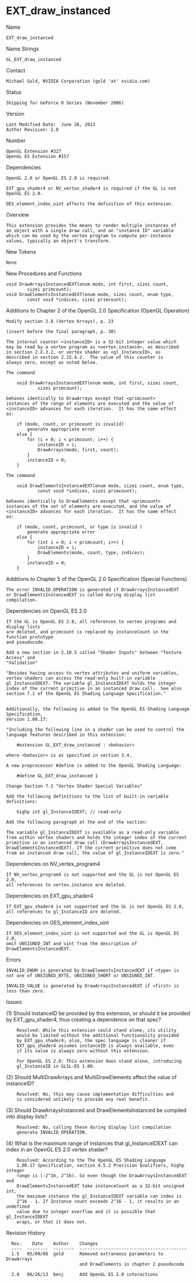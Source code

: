 # EXT_draw_instanced

Name

    EXT_draw_instanced

Name Strings

    GL_EXT_draw_instanced

Contact

    Michael Gold, NVIDIA Corporation (gold 'at' nvidia.com)

Status

    Shipping for GeForce 8 Series (November 2006)

Version

    Last Modified Date:  June 26, 2013
    Author Revision: 2.0

Number

    OpenGL Extension #327
    OpenGL ES Extension #157

Dependencies

    OpenGL 2.0 or OpenGL ES 2.0 is required.

    EXT_gpu_shader4 or NV_vertex_shader4 is required if the GL is not OpenGL ES 2.0.
    
    OES_element_index_uint affects the definition of this extension.

Overview

    This extension provides the means to render multiple instances of
    an object with a single draw call, and an "instance ID" variable
    which can be used by the vertex program to compute per-instance
    values, typically an object's transform.

New Tokens

    None

New Procedures and Functions

    void DrawArraysInstancedEXT(enum mode, int first, sizei count,
            sizei primcount);
    void DrawElementsInstancedEXT(enum mode, sizei count, enum type,
            const void *indices, sizei primcount);

Additions to Chapter 2 of the OpenGL 2.0 Specification
(OpenGL Operation)

    Modify section 2.8 (Vertex Arrays), p. 23

    (insert before the final paragraph, p. 30)

    The internal counter <instanceID> is a 32-bit integer value which
    may be read by a vertex program as <vertex.instance>, as described
    in section 2.X.3.2, or vertex shader as <gl_InstanceID>, as
    described in section 2.15.4.2.  The value of this counter is
    always zero, except as noted below.

    The command

        void DrawArraysInstancedEXT(enum mode, int first, sizei count,
                sizei primcount);

    behaves identically to DrawArrays except that <primcount>
    instances of the range of elements are executed and the value of
    <instanceID> advances for each iteration.  It has the same effect
    as:

        if (mode, count, or primcount is invalid)
            generate appropriate error
        else {
            for (i = 0; i < primcount; i++) {
                instanceID = i;
                DrawArrays(mode, first, count);
            }
            instanceID = 0;
        }

    The command

        void DrawElementsInstancedEXT(enum mode, sizei count, enum type,
                const void *indices, sizei primcount);

    behaves identically to DrawElements except that <primcount>
    instances of the set of elements are executed, and the value of
    <instanceID> advances for each iteration.  It has the same effect
    as:

        if (mode, count, primcount, or type is invalid )
            generate appropriate error
        else {
            for (int i = 0; i < primcount; i++) {
                instanceID = i;
                DrawElements(mode, count, type, indices);
            }
            instanceID = 0;
        }

Additions to Chapter 5 of the OpenGL 2.0 Specification
(Special Functions)

    The error INVALID_OPERATION is generated if DrawArraysInstancedEXT
    or DrawElementsInstancedEXT is called during display list
    compilation.

Dependencies on OpenGL ES 2.0

    If the GL is OpenGL ES 2.0, all references to vertex programs and display lists
    are deleted, and primcount is replaced by instanceCount in the function prototype
    and pseudocode.
    
    Add a new section in 2.10.5 called "Shader Inputs" between "Texture Access" and
    "Validation"

    "Besides having access to vertex attributes and uniform variables,
    vertex shaders can access the read-only built-in variable
    gl_InstanceIDEXT. The variable gl_InstanceIDEXT holds the integer
    index of the current primitive in an instanced draw call.  See also
    section 7.1 of the OpenGL ES Shading Language Specification."

    
    Additionally, the following is added to The OpenGL ES Shading Language Specification, 
    Version 1.00.17:

    "Including the following line in a shader can be used to control the
    language features described in this extension:

        #extension GL_EXT_draw_instanced : <behavior>

    where <behavior> is as specified in section 3.4.

    A new preprocessor #define is added to the OpenGL Shading Language:

        #define GL_EXT_draw_instanced 1

    Change Section 7.1 "Vertex Shader Special Variables"

    Add the following definitions to the list of built-in variable definitions:

        highp int gl_InstanceIDEXT; // read-only

    Add the following paragraph at the end of the section:

    The variable gl_InstanceIDEXT is available as a read-only variable
    from within vertex shaders and holds the integer index of the current
    primitive in an instanced draw call (DrawArraysInstancedEXT,
    DrawElementsInstancedEXT). If the current primitive does not come
    from an instanced draw call, the value of gl_InstanceIDEXT is zero."


Dependencies on NV_vertex_program4

    If NV_vertex_program4 is not supported and the GL is not OpenGL ES 2.0, 
    all references to vertex.instance are deleted.

Dependencies on EXT_gpu_shader4

    If EXT_gpu_shader4 is not supported and the GL is not OpenGL ES 2.0, 
    all references to gl_InstanceID are deleted.

Dependencies on OES_element_index_uint

    If OES_element_index_uint is not supported and the GL is OpenGL ES 2.0, 
    omit UNSIGNED_INT and uint from the description of DrawElementsInstancedEXT.

Errors

    INVALID_ENUM is generated by DrawElementsInstancedEXT if <type> is
    not one of UNSIGNED_BYTE, UNSIGNED_SHORT or UNSIGNED_INT.

    INVALID_VALUE is generated by DrawArraysInstancedEXT if <first> is
    less than zero.

Issues

  (1) Should instanceID be provided by this extension, or should it be
      provided by EXT_gpu_shader4, thus creating a dependence on that
      spec?

        Resolved: While this extension could stand alone, its utility
        would be limited without the additional functionality provided
        by EXT_gpu_shader4; also, the spec language is cleaner if
        EXT_gpu_shader4 assumes instanceID is always available, even
        if its value is always zero without this extension.
        
        For OpenGL ES 2.0: This extension does stand alone, introducing
        gl_InstanceID in GLSL-ES 1.00.

  (2) Should MultiDrawArrays and MultiDrawElements affect the value of
      instanceID?

        Resolved: No, this may cause implementation difficulties and
        is considered unlikely to provide any real benefit.

  (3) Should DrawArraysInstanced and DrawElementsInstanced be compiled
      into display lists?

        Resolved: No, calling these during display list compilation
        generate INVALID_OPERATION.

  (4) What is the maximum range of instances that gl_InstanceIDEXT can index 
      in an OpenGL ES 2.0 vertex shader?

        Resolved: According to the The OpenGL ES Shading Language 
        1.00.17 Specification, section 4.5.2 Precision Qualifiers, highp integer
        range is (-2^16, 2^16). So even though the DrawArraysInstancedEXT and 
        DrawElementsInstancedEXT take instanceCount as a 32-bit unsigned int,
        the maximum instance the gl_InstanceIDEXT variable can index is 
        2^16 - 1. If Instance count exceeds 2^16 - 1, it results in an undefined 
        value due to integer overflow and it is possible that gl_InstanceIDEXT 
        wraps, or that it does not.

Revision History

      Rev.    Date    Author    Changes
      ----  --------  --------  -----------------------------------------
      1.5   05/09/08  gold      Removed extraneous parameters to DrawArrays
                                and DrawElements in chapter 2 pseudocode

      2.0   06/26/13  benj      Add OpenGL ES 2.0 interactions


